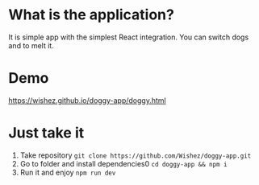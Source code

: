 # What is the application?
  It is simple app with the simplest React integration. You can switch dogs and to melt it.

# Demo
  https://wishez.github.io/doggy-app/doggy.html
  
# Just take it
  1. Take repository
    `git clone https://github.com/Wishez/doggy-app.git`
  2. Go to folder and install dependencies0
    `cd doggy-app && npm i`
  3. Run it and enjoy
    `npm run dev`
